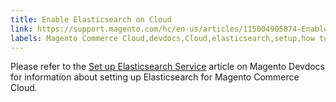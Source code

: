 ```yaml
---
title: Enable Elasticsearch on Cloud
link: https://support.magento.com/hc/en-us/articles/115004905874-Enable-Elasticsearch-on-Cloud
labels: Magento Commerce Cloud,devdocs,Cloud,elasticsearch,setup,how to
---
```


<p>Please refer to the <a href="https://devdocs.magento.com/guides/v2.3/cloud/project/project-conf-files_services-elastic.html#elasticsearch-software-compatibility">Set up Elasticsearch Service</a> article on Magento Devdocs for information about setting up Elasticsearch for Magento Commerce Cloud.</p>